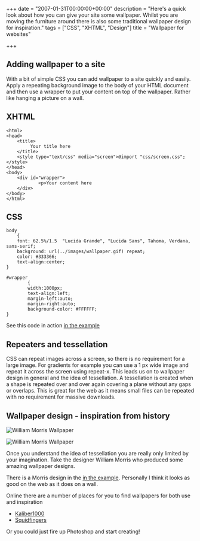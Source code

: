 +++
date = "2007-01-31T00:00:00+00:00"
description = "Here's a quick look about how you can give your site some wallpaper. Whilst you are moving the furniture around there is also some traditional wallpaper design for inspiration."
tags = ["CSS", "XHTML", "Design"]
title = "Wallpaper for websites"

+++

## Adding wallpaper to a site

With a bit of simple CSS you can add wallpaper to a site quickly and easily. Apply a repeating background image to the body of your HTML document and then use a wrapper to put your content on top of the wallpaper. Rather like hanging a picture on a wall.

## XHTML 

    <html>
    <head>
        <title>
             Your title here
        </title>  
        <style type="text/css" media="screen">@import "css/screen.css";</style>
    </head>
    <body>
        <div id="wrapper">         
                <p>Your content here
        </div>
    </body>
    </html>

## CSS

    body
        {
        font: 62.5%/1.5  "Lucida Grande", "Lucida Sans", Tahoma, Verdana, sans-serif;
        background: url(../images/wallpaper.gif) repeat;
        color: #333366;    
        text-align:center;
    }

    #wrapper
            {
            width:1000px;
            text-align:left;  
            margin-left:auto;
            margin-right:auto;
            background-color: #FFFFFF;
    }

See this code in action [in the example][1]

## Repeaters and tessellation

CSS can repeat images across a screen, so there is no requirement for a large image. For gradients for example you can use a 1 px wide image and repeat it across the screen using repeat-x. This leads us on to wallpaper design in general and the idea of tessellation. 
A tessellation is created when a shape is repeated over and over again covering a plane without any gaps or overlaps. This is great for the web as it means small files can be repeated with no requirement for massive downloads.

## Wallpaper design - inspiration from history

![William Morris Wallpaper][2] 

![William Morris Wallpaper][3] 

Once you understand the idea of tessellation you are really only limited by your imagination. Take the designer William Morris who produced some amazing wallpaper designs.

There is a Morris design in the [in the example][1]. Personally I think it looks as good on the web as it does on a wall.

Online there are a number of places for you to find wallpapers for both use and inspiration

*   [Kaliber1000][4]
*   [Squidfingers][5]

Or you could just fire up Photoshop and start creating!

 [1]: /examples/wallpaper-for-websites/
 [2]: /images/articles/morris.jpg 
 [3]: /images/articles/Jasmine.jpg
 [4]: http://k10k.net/pixelpatterns/
 [5]: http://www.squidfingers.com/patterns/
